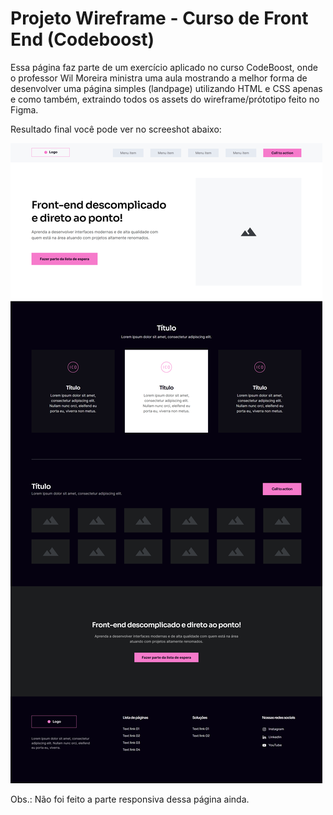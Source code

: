 # Projeto Wireframe - Curso de Front End (Codeboost)

Essa página faz parte de um exercício aplicado no curso CodeBoost, onde o professor Wil Moreira ministra 
uma aula mostrando a melhor forma de desenvolver uma página simples (landpage) utilizando HTML e CSS apenas e como também,
extraindo todos os assets do wireframe/prótotipo feito no Figma.

Resultado final você pode ver no screeshot abaixo:

![Wireframe](./wireframe-codeboost.png)

Obs.: Não foi feito a parte responsiva dessa página ainda.
